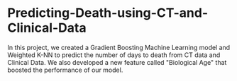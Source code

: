 # Predicting-Death-using-CT-and-Clinical-Data


In this project, we created a Gradient Boosting Machine Learning model and Weighted K-NN to predict the number of days to death from CT data and Clinical Data. We also developed a new feature called "Biological Age" that boosted the performance of our model. 
